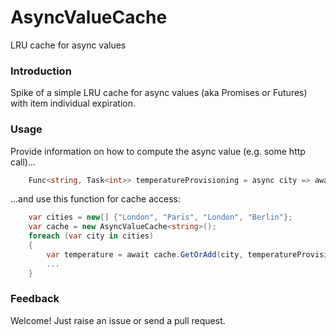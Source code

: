 # AsyncValueCache

LRU cache for async values

### Introduction

Spike of a simple LRU cache for async values (aka Promises or Futures) with item individual expiration.

### Usage

Provide information on how to compute the async value (e.g. some http call)...

```c#
	Func<string, Task<int>> temperatureProvisioning = async city => await GetTemperatureAsync(city);
```

...and use this function for cache access:

```c#	
    var cities = new[] {"London", "Paris", "London", "Berlin"};
    var cache = new AsyncValueCache<string>();
    foreach (var city in cities)
    {
        var temperature = await cache.GetOrAdd(city, temperatureProvisioning);
        ...
    }
```

### Feedback
Welcome! Just raise an issue or send a pull request.

